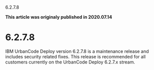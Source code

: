 





6.2.7.8

**This article was originaly published in 2020.07.14**


6.2.7.8
=======




IBM UrbanCode Deploy version 6.2.7.8 is a maintenance release and includes security related fixes. This release is recommended for all customers currently on the UrbanCode Deploy 6.2.7.x stream.





